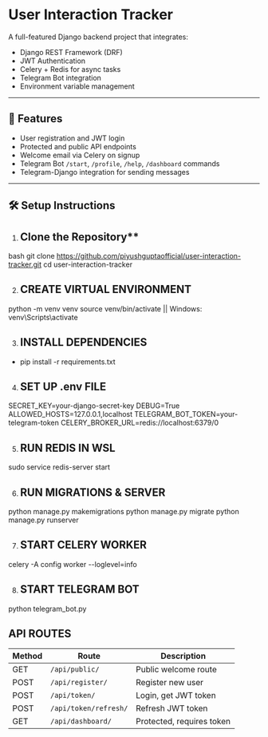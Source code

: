 # User Interaction Tracker

A full-featured Django backend project that integrates:

- Django REST Framework (DRF)
- JWT Authentication
- Celery + Redis for async tasks
- Telegram Bot integration
- Environment variable management

---

## 🚀 Features

- User registration and JWT login
- Protected and public API endpoints
- Welcome email via Celery on signup
- Telegram Bot `/start`, `/profile`, `/help`, `/dashboard` commands
- Telegram-Django integration for sending messages

---

## 🛠️ Setup Instructions

1. ## Clone the Repository**
bash
git clone https://github.com/piyushguptaofficial/user-interaction-tracker.git
cd user-interaction-tracker

2. ## CREATE VIRTUAL ENVIRONMENT
python -m venv venv
source venv/bin/activate  ||  Windows: venv\\Scripts\\activate

3. ## INSTALL DEPENDENCIES
- pip install -r requirements.txt


4. ## SET UP .env FILE
SECRET_KEY=your-django-secret-key
DEBUG=True
ALLOWED_HOSTS=127.0.0.1,localhost
TELEGRAM_BOT_TOKEN=your-telegram-token
CELERY_BROKER_URL=redis://localhost:6379/0

5. ## RUN REDIS IN WSL
sudo service redis-server start

6. ## RUN MIGRATIONS & SERVER
python manage.py makemigrations
python manage.py migrate
python manage.py runserver

7. ## START CELERY WORKER
celery -A config worker --loglevel=info

8. ## START TELEGRAM BOT
python telegram_bot.py



## API ROUTES ##

| Method | Route                 | Description               |
| ------ | --------------------- | ------------------------- |
| GET    | `/api/public/`        | Public welcome route      |
| POST   | `/api/register/`      | Register new user         |
| POST   | `/api/token/`         | Login, get JWT token      |
| POST   | `/api/token/refresh/` | Refresh JWT token         |
| GET    | `/api/dashboard/`     | Protected, requires token |


